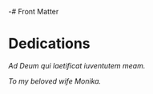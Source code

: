 -# Front Matter

# Dedications

*Ad Deum qui laetificat iuventutem meam.*

*To my beloved wife Monika.*

